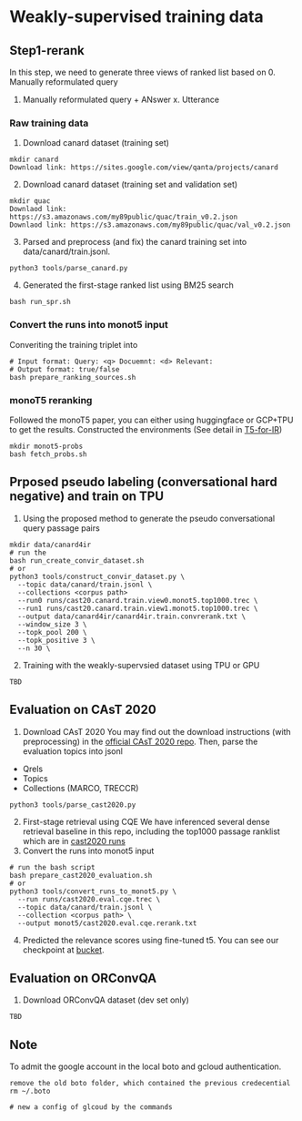 # Weakly-supervised training data

## Step1-rerank
In this step, we need to generate three views of ranked list based on 
0. Manually reformulated query
1. Manually reformulated query + ANswer
x. Utterance

### Raw training data 
1. Download canard dataset (training set)
```
mkdir canard
Download link: https://sites.google.com/view/qanta/projects/canard
```

2. Download canard dataset (training set and validation set)
```
mkdir quac
Downlaod link: https://s3.amazonaws.com/my89public/quac/train_v0.2.json
Downlaod link: https://s3.amazonaws.com/my89public/quac/val_v0.2.json
```

3. Parsed and preprocess (and fix) the canard training set into data/canard/train.jsonl.
```
python3 tools/parse_canard.py 
```

4. Generated the first-stage ranked list using BM25 search
```
bash run_spr.sh
```

### Convert the runs into monot5 input
Converiting the training triplet into
```
# Input format: Query: <q> Docuemnt: <d> Relevant: 
# Output format: true/false
bash prepare_ranking_sources.sh
```

### monoT5 reranking
Followed the monoT5 paper, you can either using huggingface or GCP+TPU to get the results. 
Constructed the environments (See detail in [T5-for-IR](#))

```
mkdir monot5-probs
bash fetch_probs.sh
```

## Prposed pseudo labeling (conversational hard negative) and train on TPU

1. Using the proposed method to generate the pseudo conversational query passage pairs
```
mkdir data/canard4ir
# run the 
bash run_create_convir_dataset.sh
# or 
python3 tools/construct_convir_dataset.py \
  --topic data/canard/train.jsonl \
  --collections <corpus path>
  --run0 runs/cast20.canard.train.view0.monot5.top1000.trec \
  --run1 runs/cast20.canard.train.view1.monot5.top1000.trec \
  --output data/canard4ir/canard4ir.train.convrerank.txt \
  --window_size 3 \
  --topk_pool 200 \
  --topk_positive 3 \
  --n 30 \
```
2. Training with the weakly-supervsied dataset using TPU or GPU

```
TBD
```

## Evaluation on CAsT 2020
1. Download CAsT 2020
You may find out the download instructions (with preprocessing) in the [official CAsT 2020 repo](#).
Then, parse the evaluation topics into jsonl
- Qrels
- Topics
- Collections (MARCO, TRECCR)
```
python3 tools/parse_cast2020.py
```
2. First-stage retrieval using CQE
We have inferenced several dense retrieval baseline in this repo, including the top1000 passage ranklist which are in [cast2020 runs](runs/cast2020/)
3. Convert the runs into monot5 input
```
# run the bash script
bash prepare_cast2020_evaluation.sh
# or 
python3 tools/convert_runs_to_monot5.py \
  --run runs/cast2020.eval.cqe.trec \
  --topic data/canard/train.jsonl \
  --collection <corpus path> \
  --output monot5/cast2020.eval.cqe.rerank.txt 
```
4. Predicted the relevance scores using fine-tuned t5. You can see our checkpoint at [bucket](#).

## Evaluation on ORConvQA
1. Download ORConvQA dataset (dev set only)
```
TBD
```

## Note
To admit the google account in the local boto and gcloud authentication.

```
remove the old boto folder, which contained the previous credecential
rm ~/.boto

# new a config of glcoud by the commands

```

